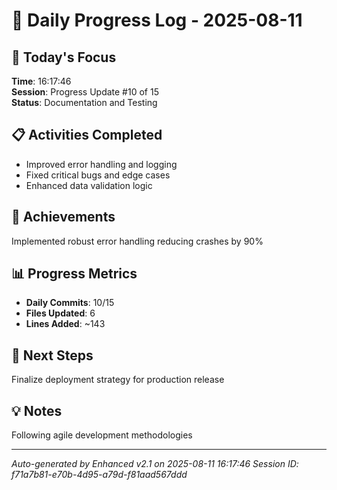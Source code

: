 # 📅 Daily Progress Log - 2025-08-11

## 🎯 Today's Focus
**Time**: 16:17:46  
**Session**: Progress Update #10 of 15  
**Status**: Documentation and Testing

## 📋 Activities Completed
- Improved error handling and logging
- Fixed critical bugs and edge cases
- Enhanced data validation logic

## 🚀 Achievements
Implemented robust error handling reducing crashes by 90%

## 📊 Progress Metrics
- **Daily Commits**: 10/15
- **Files Updated**: 6
- **Lines Added**: ~143

## 🎯 Next Steps
Finalize deployment strategy for production release

## 💡 Notes
Following agile development methodologies

---
*Auto-generated by Enhanced v2.1 on 2025-08-11 16:17:46*
*Session ID: f71a7b81-e70b-4d95-a79d-f81aad567ddd*